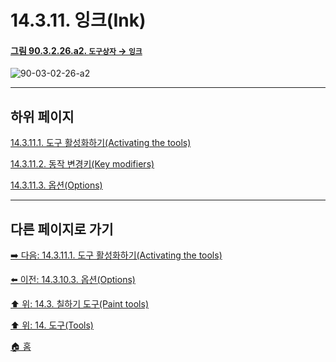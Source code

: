 # 14.3.11. 잉크(Ink)

<a id="90-03-02-26-a2"></a>

#### [그림 90.3.2.26.a2. `도구상자` → `잉크`](./90-03-02-26-ink.md#90-03-02-26-a2)
![90-03-02-26-a2](https://github.com/wonder13662/gimp/assets/15767104/7cf5d992-ae21-45d0-88c5-fa9a5cccf23c)

[comment]: <> (TODO 캘리그래피 관련 예제를 추가하자)

***

## 하위 페이지

[14.3.11.1. 도구 활성화하기(Activating the tools)](./14-03-11-01-activating_the_tool.md)

[14.3.11.2. 동작 변경키(Key modifiers)](./14-03-11-02-key_modifiers.md)

[14.3.11.3. 옵션(Options)](./14-03-11-03-options.md)

***

## 다른 페이지로 가기

[➡️ 다음: 14.3.11.1. 도구 활성화하기(Activating the tools)](./14-03-11-01-activating_the_tool.md)

[⬅️ 이전: 14.3.10.3. 옵션(Options)](./14-03-10-03-options.md)

[⬆️ 위: 14.3. 칠하기 도구(Paint tools)](./14-03-00-paint_tools.md)

[⬆️ 위: 14. 도구(Tools)](./14-00-tools.md)

[🏠 홈](./00-home.md)
